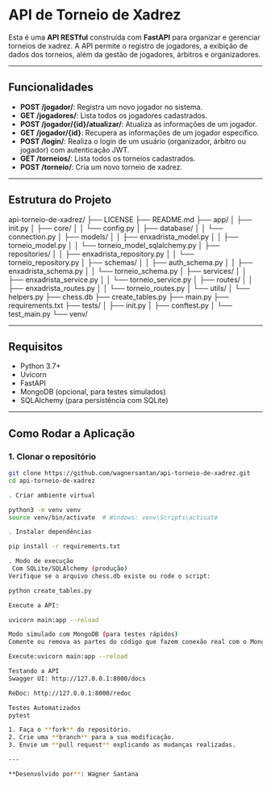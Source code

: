 
# API de Torneio de Xadrez

Esta é uma **API RESTful** construída com **FastAPI** para organizar e gerenciar torneios de xadrez. A API permite o registro de jogadores, a exibição de dados dos torneios, além da gestão de jogadores, árbitros e organizadores.

---

## Funcionalidades

- **POST /jogador/**: Registra um novo jogador no sistema.
- **GET /jogadores/**: Lista todos os jogadores cadastrados.
- **POST /jogador/{id}/atualizar/**: Atualiza as informações de um jogador.
- **GET /jogador/{id}**: Recupera as informações de um jogador específico.
- **POST /login/**: Realiza o login de um usuário (organizador, árbitro ou jogador) com autenticação JWT.
- **GET /torneios/**: Lista todos os torneios cadastrados.
- **POST /torneio/**: Cria um novo torneio de xadrez.

---

## Estrutura do Projeto

api-torneio-de-xadrez/
├── LICENSE
├── README.md
├── app/
│ ├── init.py
│ ├── core/
│ │ └── config.py
│ ├── database/
│ │ └── connection.py
│ ├── models/
│ │ ├── enxadrista_model.py
│ │ ├── torneio_model.py
│ │ └── torneio_model_sqlalchemy.py
│ ├── repositories/
│ │ ├── enxadrista_repository.py
│ │ └── torneio_repository.py
│ ├── schemas/
│ │ ├── auth_schema.py
│ │ ├── enxadrista_schema.py
│ │ └── torneio_schema.py
│ ├── services/
│ │ ├── enxadrista_service.py
│ │ └── torneio_service.py
│ ├── routes/
│ │ ├── enxadrista_routes.py
│ │ └── torneio_routes.py
│ └── utils/
│ └── helpers.py
├── chess.db
├── create_tables.py
├── main.py
├── requirements.txt
├── tests/
│ ├── init.py
│ ├── conftest.py
│ └── test_main.py
└── venv/


---

## Requisitos

- Python 3.7+
- Uvicorn
- FastAPI
- MongoDB (opcional, para testes simulados)
- SQLAlchemy (para persistência com SQLite)

---

## Como Rodar a Aplicação

### 1. Clonar o repositório
```bash
git clone https://github.com/wagnersantan/api-torneio-de-xadrez.git
cd api-torneio-de-xadrez

. Criar ambiente virtual

python3 -m venv venv
source venv/bin/activate  # Windows: venv\Scripts\activate

. Instalar dependências

pip install -r requirements.txt

. Modo de execução
 Com SQLite/SQLAlchemy (produção)
Verifique se o arquivo chess.db existe ou rode o script:

python create_tables.py

Execute a API:

uvicorn main:app --reload

Modo simulado com MongoDB (para testes rápidos)
Comente ou remova as partes do código que fazem conexão real com o MongoDB (ex.: no main.py ou funções de teste).

Execute:uvicorn main:app --reload

Testando a API
Swagger UI: http://127.0.0.1:8000/docs

ReDoc: http://127.0.0.1:8000/redoc

Testes Automatizados
pytest

1. Faça o **fork** do repositório.
2. Crie uma **branch** para a sua modificação.
3. Envie um **pull request** explicando as mudanças realizadas.

---

**Desenvolvido por**: Wagner Santana
